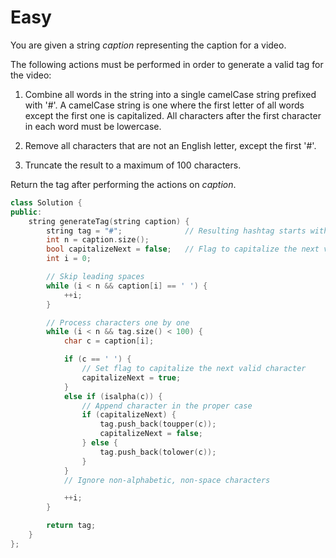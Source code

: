 # Easy

You are given a string $caption$ representing the caption for a video.

The following actions must be performed in order to generate a valid tag for the video:

1. Combine all words in the string into a single camelCase string prefixed with '#'. A camelCase string is one where the first letter of all words except the first one is capitalized. All characters after the first character in each word must be lowercase.

1. Remove all characters that are not an English letter, except the first '#'.

1. Truncate the result to a maximum of 100 characters.

Return the tag after performing the actions on $caption$.

```cpp
class Solution {
public:
    string generateTag(string caption) {
        string tag = "#";              // Resulting hashtag starts with '#'
        int n = caption.size();
        bool capitalizeNext = false;   // Flag to capitalize the next valid character
        int i = 0;

        // Skip leading spaces
        while (i < n && caption[i] == ' ') {
            ++i;
        }

        // Process characters one by one
        while (i < n && tag.size() < 100) {
            char c = caption[i];

            if (c == ' ') {
                // Set flag to capitalize the next valid character
                capitalizeNext = true;
            } 
            else if (isalpha(c)) {
                // Append character in the proper case
                if (capitalizeNext) {
                    tag.push_back(toupper(c));
                    capitalizeNext = false;
                } else {
                    tag.push_back(tolower(c));
                }
            }
            // Ignore non-alphabetic, non-space characters

            ++i;
        }

        return tag;
    }
};
```

